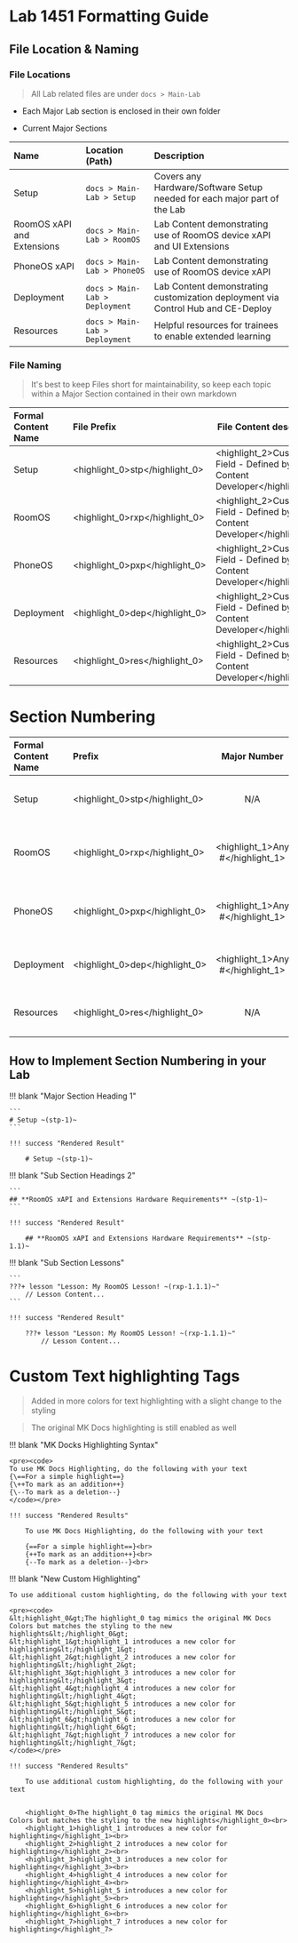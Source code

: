 # Lab 1451 Formatting Guide

## File Location & Naming

### File Locations

> All Lab related files are under `docs > Main-Lab`

- Each Major Lab section is enclosed in their own folder

- Current Major Sections

|Name|Location (Path)|Description|
|:--|:--|:--|
|Setup| `docs > Main-Lab > Setup` | Covers any Hardware/Software Setup needed for each major part of the Lab |
|RoomOS xAPI and Extensions| `docs > Main-Lab > RoomOS` | Lab Content demonstrating use of RoomOS device xAPI and UI Extensions |
|PhoneOS xAPI| `docs > Main-Lab > PhoneOS` | Lab Content demonstrating use of RoomOS device xAPI |
|Deployment| `docs > Main-Lab > Deployment` | Lab Content demonstrating customization deployment via Control Hub and CE-Deploy |
|Resources| `docs > Main-Lab > Deployment` | Helpful resources for trainees to enable extended learning |

### File Naming

> It's best to keep Files short for maintainability, so keep each topic within a Major Section contained in their own markdown

| Formal Content Name | File Prefix                  | File Content descriptor                                | Example(s)                                                                           |
|:-------------------|:----------------------------|--------------------------------------------------------|--------------------------------------------------------------------------------------|
| Setup      | <highlight_0>stp</highlight_0> | <highlight_2>Custom Field - Defined by Lab Content Developer</highlight_2> | <highlight_0>stp</highlight_0>\_<highlight_2>intro</highlight_2>.md                                       |
| RoomOS             | <highlight_0>rxp</highlight_0> | <highlight_2>Custom Field - Defined by Lab Content Developer</highlight_2> | <highlight_0>rxp</highlight_0>\_<highlight_2>xapi_intro</highlight_2>.md<br><highlight_0>rxp</highlight_0>\_<highlight_2>ui_conclusion</highlight_2>.md |
| PhoneOS            | <highlight_0>pxp</highlight_0> | <highlight_2>Custom Field - Defined by Lab Content Developer</highlight_2> | <highlight_0>pxp</highlight_0>\_<highlight_2>intro</highlight_2>.md                                       |
| Deployment         | <highlight_0>dep</highlight_0> | <highlight_2>Custom Field - Defined by Lab Content Developer</highlight_2> | <highlight_0>dep</highlight_0>\_<highlight_2>intro</highlight_2>.md                                       |
| Resources          | <highlight_0>res</highlight_0> | <highlight_2>Custom Field - Defined by Lab Content Developer</highlight_2> | <highlight_0>res</highlight_0>\_<highlight_2>guide</highlight_2>.md                                       |

# Section Numbering

| Formal Content Name           | Prefix               | Major Number             | Minor Number(s)                                   | Example                                                                     | How to Read                                                                                             |
|:-----------------------------|:---------------------|:------------------------:|---------------------------------------------------|-----------------------------------------------------------------------------|---------------------------------------------------------------------------------------------------------|
| Setup                | <highlight_0>stp</highlight_0> | N/A                      | <highlight_2>Custom Field - Defined by Lab Content Developer</highlight_2> | <highlight_0>stp</highlight_0>-<highlight_1>1</highlight_1><highlight_2>.0.X</highlight_2> | <highlight_0>Setup</highlight_0>, <highlight_1>Section 1</highlight_1>, <highlight_2>SubSection 0, ...</highlight_2>              |
| RoomOS                       | <highlight_0>rxp</highlight_0> | <highlight_1>Any #</highlight_1> | <highlight_2>Custom Field - Defined by Lab Content Developer</highlight_2> | <highlight_0>rxp</highlight_0>-<highlight_1>1</highlight_1><highlight_2>.0.X</highlight_2> | <highlight_0>RoomOS xAPI and Extensions</highlight_0>, <highlight_1>Section 1</highlight_1>, <highlight_2>SubSection 0, ...</highlight_2> |
| PhoneOS                      | <highlight_0>pxp</highlight_0> | <highlight_1>Any #</highlight_1> | <highlight_2>Custom Field - Defined by Lab Content Developer</highlight_2> | <highlight_0>pxp</highlight_0>-<highlight_1>1</highlight_1><highlight_2>.0.X</highlight_2> | <highlight_0>PhoneOS xAPI</highlight_0>, <highlight_1>Section 1</highlight_1>, <highlight_2>SubSection 0, ...</highlight_2>               |
| Deployment                   | <highlight_0>dep</highlight_0> | <highlight_1>Any #</highlight_1> | <highlight_2>Custom Field - Defined by Lab Content Developer</highlight_2> | <highlight_0>dep</highlight_0>-<highlight_1>1</highlight_1><highlight_2>.0.X</highlight_2> | <highlight_0>Deployment</highlight_0>, <highlight_1>Section 1</highlight_1>, <highlight_2>SubSection 0, ...</highlight_2>                 |
| Resources                    | <highlight_0>res</highlight_0> | N/A                      | <highlight_2>Custom Field - Defined by Lab Content Developer</highlight_2> | <highlight_0>res</highlight_0>-<highlight_1>1</highlight_1><highlight_2>.0.X</highlight_2> | <highlight_0>Resources</highlight_0>, <highlight_1>Section 1</highlight_1>, <highlight_2>SubSection 0, ...</highlight_2>                  |

## How to Implement Section Numbering in your Lab

!!! blank "Major Section Heading 1"

    ```
    # Setup ~(stp-1)~
    ```

    !!! success "Rendered Result"

        # Setup ~(stp-1)~

!!! blank "Sub Section Headings 2"

    ```
    ## **RoomOS xAPI and Extensions Hardware Requirements** ~(stp-1)~
    ```

    !!! success "Rendered Result"

        ## **RoomOS xAPI and Extensions Hardware Requirements** ~(stp-1.1)~


!!! blank "Sub Section Lessons"

    ```
    ???+ lesson "Lesson: My RoomOS Lesson! ~(rxp-1.1.1)~"
        // Lesson Content...
    ```

    !!! success "Rendered Result"

        ???+ lesson "Lesson: My RoomOS Lesson! ~(rxp-1.1.1)~"
            // Lesson Content...


# Custom Text highlighting Tags

> Added in more colors for text highlighting with a slight change to the styling

> The original MK Docs highlighting is still enabled as well

!!! blank "MK Docks Highlighting Syntax"

    <pre><code>
    To use MK Docs Highlighting, do the following with your text
    {\==For a simple highlight==}
    {\++To mark as an addition++}
    {\--To mark as a deletion--}
    </code></pre>

    !!! success "Rendered Results"

        To use MK Docs Highlighting, do the following with your text

        {==For a simple highlight==}<br>
        {++To mark as an addition++}<br>
        {--To mark as a deletion--}<br>

!!! blank "New Custom Highlighting"

    To use additional custom highlighting, do the following with your text

    <pre><code>
    &lt;highlight_0&gt;The highlight_0 tag mimics the original MK Docs Colors but matches the styling to the new highlights&lt;/highlight_0&gt;
    &lt;highlight_1&gt;highlight_1 introduces a new color for highlighting&lt;/highlight_1&gt;
    &lt;highlight_2&gt;highlight_2 introduces a new color for highlighting&lt;/highlight_2&gt;
    &lt;highlight_3&gt;highlight_3 introduces a new color for highlighting&lt;/highlight_3&gt;
    &lt;highlight_4&gt;highlight_4 introduces a new color for highlighting&lt;/highlight_4&gt;
    &lt;highlight_5&gt;highlight_5 introduces a new color for highlighting&lt;/highlight_5&gt;
    &lt;highlight_6&gt;highlight_6 introduces a new color for highlighting&lt;/highlight_6&gt;
    &lt;highlight_7&gt;highlight_7 introduces a new color for highlighting&lt;/highlight_7&gt;
    </code></pre>

    !!! success "Rendered Results"

        To use additional custom highlighting, do the following with your text

        
        <highlight_0>The highlight_0 tag mimics the original MK Docs Colors but matches the styling to the new highlights</highlight_0><br>
        <highlight_1>highlight_1 introduces a new color for highlighting</highlight_1><br>
        <highlight_2>highlight_2 introduces a new color for highlighting</highlight_2><br>
        <highlight_3>highlight_3 introduces a new color for highlighting</highlight_3><br>
        <highlight_4>highlight_4 introduces a new color for highlighting</highlight_4><br>
        <highlight_5>highlight_5 introduces a new color for highlighting</highlight_5><br>
        <highlight_6>highlight_6 introduces a new color for highlighting</highlight_6><br>
        <highlight_7>highlight_7 introduces a new color for highlighting</highlight_7>
